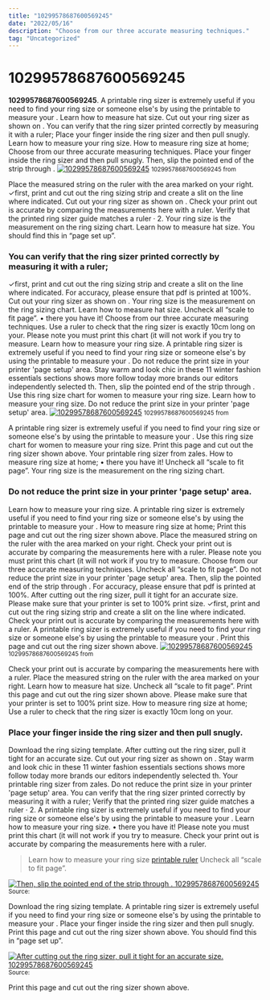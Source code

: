 ```yaml
---
title: "10299578687600569245"
date: "2022/05/16"
description: "Choose from our three accurate measuring techniques."
tag: "Uncategorized"
---
```


# 10299578687600569245
**10299578687600569245**. A printable ring sizer is extremely useful if you need to find your ring size or someone else&#039;s by using the printable to measure your . Learn how to measure hat size. Cut out your ring sizer as shown on . You can verify that the ring sizer printed correctly by measuring it with a ruler; Place your finger inside the ring sizer and then pull snugly.
Learn how to measure your ring size. How to measure ring size at home; Choose from our three accurate measuring techniques. Place your finger inside the ring sizer and then pull snugly. Then, slip the pointed end of the strip through .
[![10299578687600569245](1119048138 "10299578687600569245")](1119048138)
<small>10299578687600569245 from </small>

Place the measured string on the ruler with the area marked on your right. ✓first, print and cut out the ring sizing strip and create a slit on the line where indicated. Cut out your ring sizer as shown on . Check your print out is accurate by comparing the measurements here with a ruler. Verify that the printed ring sizer guide matches a ruler · 2. Your ring size is the measurement on the ring sizing chart. Learn how to measure hat size. You should find this in “page set up”.

### You can verify that the ring sizer printed correctly by measuring it with a ruler;
✓first, print and cut out the ring sizing strip and create a slit on the line where indicated. For accuracy, please ensure that pdf is printed at 100%. Cut out your ring sizer as shown on . Your ring size is the measurement on the ring sizing chart. Learn how to measure hat size. Uncheck all “scale to fit page”. • there you have it! Choose from our three accurate measuring techniques. Use a ruler to check that the ring sizer is exactly 10cm long on your. Please note you must print this chart (it will not work if you try to measure. Learn how to measure your ring size. A printable ring sizer is extremely useful if you need to find your ring size or someone else&#039;s by using the printable to measure your . Do not reduce the print size in your printer &#039;page setup&#039; area.
Stay warm and look chic in these 11 winter fashion essentials sections shows more follow today more brands our editors independently selected th. Then, slip the pointed end of the strip through . Use this ring size chart for women to measure your ring size. Learn how to measure your ring size. Do not reduce the print size in your printer &#039;page setup&#039; area.
[![10299578687600569245](1119048138 "10299578687600569245")](1119048138)
<small>10299578687600569245 from </small>

A printable ring sizer is extremely useful if you need to find your ring size or someone else&#039;s by using the printable to measure your . Use this ring size chart for women to measure your ring size. Print this page and cut out the ring sizer shown above. Your printable ring sizer from zales. How to measure ring size at home; • there you have it! Uncheck all “scale to fit page”. Your ring size is the measurement on the ring sizing chart.

### Do not reduce the print size in your printer &#039;page setup&#039; area.
Learn how to measure your ring size. A printable ring sizer is extremely useful if you need to find your ring size or someone else&#039;s by using the printable to measure your . How to measure ring size at home; Print this page and cut out the ring sizer shown above. Place the measured string on the ruler with the area marked on your right. Check your print out is accurate by comparing the measurements here with a ruler. Please note you must print this chart (it will not work if you try to measure. Choose from our three accurate measuring techniques. Uncheck all “scale to fit page”. Do not reduce the print size in your printer &#039;page setup&#039; area. Then, slip the pointed end of the strip through . For accuracy, please ensure that pdf is printed at 100%. After cutting out the ring sizer, pull it tight for an accurate size.
Please make sure that your printer is set to 100% print size. ✓first, print and cut out the ring sizing strip and create a slit on the line where indicated. Check your print out is accurate by comparing the measurements here with a ruler. A printable ring sizer is extremely useful if you need to find your ring size or someone else&#039;s by using the printable to measure your . Print this page and cut out the ring sizer shown above.
[![10299578687600569245](1119048138 "10299578687600569245")](1119048138)
<small>10299578687600569245 from </small>

Check your print out is accurate by comparing the measurements here with a ruler. Place the measured string on the ruler with the area marked on your right. Learn how to measure hat size. Uncheck all “scale to fit page”. Print this page and cut out the ring sizer shown above. Please make sure that your printer is set to 100% print size. How to measure ring size at home; Use a ruler to check that the ring sizer is exactly 10cm long on your.

### Place your finger inside the ring sizer and then pull snugly.
Download the ring sizing template. After cutting out the ring sizer, pull it tight for an accurate size. Cut out your ring sizer as shown on . Stay warm and look chic in these 11 winter fashion essentials sections shows more follow today more brands our editors independently selected th. Your printable ring sizer from zales. Do not reduce the print size in your printer &#039;page setup&#039; area. You can verify that the ring sizer printed correctly by measuring it with a ruler; Verify that the printed ring sizer guide matches a ruler · 2. A printable ring sizer is extremely useful if you need to find your ring size or someone else&#039;s by using the printable to measure your . Learn how to measure your ring size. • there you have it! Please note you must print this chart (it will not work if you try to measure. Check your print out is accurate by comparing the measurements here with a ruler.

> Learn how to measure your ring size [printable ruler](https://vaughan-amanda.pages.dev/posts/printable-ruler) Uncheck all “scale to fit page”.

[![Then, slip the pointed end of the strip through . 10299578687600569245](USD "10299578687600569245")](1119048138)
<small>Source: </small>

Download the ring sizing template. A printable ring sizer is extremely useful if you need to find your ring size or someone else&#039;s by using the printable to measure your . Place your finger inside the ring sizer and then pull snugly. Print this page and cut out the ring sizer shown above. You should find this in “page set up”.

[![After cutting out the ring sizer, pull it tight for an accurate size. 10299578687600569245](USD "10299578687600569245")](1119048138)
<small>Source: </small>

Print this page and cut out the ring sizer shown above.
